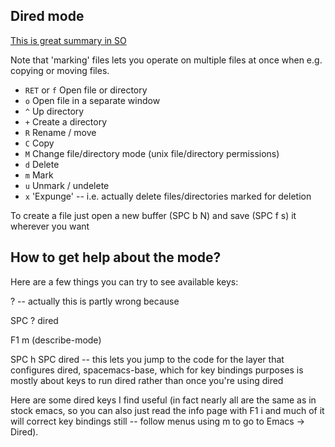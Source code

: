 Dired mode
---

[This is great summary in SO](https://emacs.stackexchange.com/questions/34765/how-to-learn-dired-in-evil-mode)

Note that 'marking' files lets you operate on multiple files at once when e.g. copying or moving files.

 -  `RET` or `f` Open file or directory
 -  `o` Open file in a separate window
 -  `^` Up directory
 -  `+` Create a directory
 -  `R` Rename / move
 -  `C` Copy
 -  `M` Change file/directory mode (unix file/directory permissions)
 -  `d` Delete
 -  `m` Mark
 -  `u` Unmark / undelete
 -  `x` 'Expunge' -- i.e. actually delete files/directories marked for deletion

To create a file just open a new buffer (SPC b N) and save (SPC f s) it wherever you want
## How to get help about the mode?

Here are a few things you can try to see available keys:

? -- actually this is partly wrong because

SPC ? dired

F1 m (describe-mode)

SPC h SPC dired -- this lets you jump to the code for the layer that configures dired, spacemacs-base, which for key bindings purposes is mostly about keys to run dired rather than once you're using dired

Here are some dired keys I find useful (in fact nearly all are the same as in stock emacs, so you can also just read the info page with F1 i and much of it will correct key bindings still -- follow menus using m to go to Emacs -> Dired).
